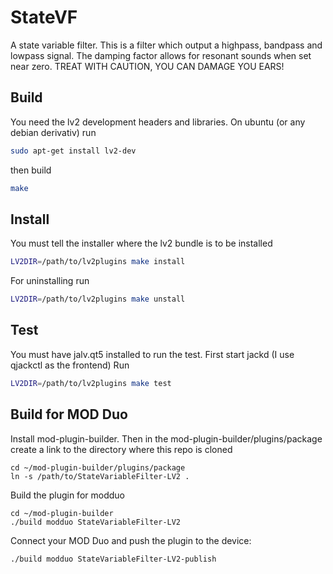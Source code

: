 # StateVF
A state variable filter. This is a filter which output a highpass, bandpass and lowpass signal.
The damping factor allows for resonant sounds when set near zero. TREAT WITH CAUTION, YOU CAN DAMAGE YOU EARS!


## Build
You need the lv2 development headers and libraries. On ubuntu (or any debian derivativ) run
```bash
sudo apt-get install lv2-dev
```
then build
```bash
make
```

## Install
You must tell the installer where the lv2 bundle is to be installed
```bash
LV2DIR=/path/to/lv2plugins make install
```

For uninstalling run
```bash
LV2DIR=/path/to/lv2plugins make unstall
```

## Test
You must have jalv.qt5 installed to run the test.
First start jackd (I use qjackctl as the frontend)
Run
```bash
LV2DIR=/path/to/lv2plugins make test
```

## Build for MOD Duo

Install mod-plugin-builder. Then in the mod-plugin-builder/plugins/package create a link to the directory 
where this repo is cloned
```
cd ~/mod-plugin-builder/plugins/package
ln -s /path/to/StateVariableFilter-LV2 .
```

Build the plugin for modduo
```
cd ~/mod-plugin-builder
./build modduo StateVariableFilter-LV2
```

Connect your MOD Duo and push the plugin to the device:
```bash
./build modduo StateVariableFilter-LV2-publish
```